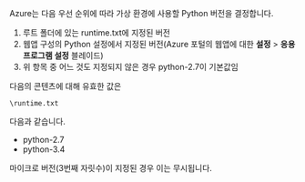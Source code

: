 Azure는 다음 우선 순위에 따라 가상 환경에 사용할 Python 버전을 결정합니다.

1. 루트 폴더에 있는 runtime.txt에 지정된 버전
1. 웹앱 구성의 Python 설정에서 지정된 버전(Azure 포털의 웹앱에 대한 **설정** > **응용 프로그램 설정** 블레이드)
1. 위 항목 중 어느 것도 지정되지 않은 경우 python-2.7이 기본값임

다음의 콘텐츠에 대해 유효한 값은

    \runtime.txt

다음과 같습니다.

- python-2.7
- python-3.4

마이크로 버전(3번째 자릿수)이 지정된 경우 이는 무시됩니다.

<!---HONumber=Oct15_HO3-->